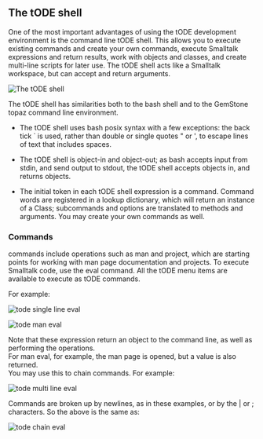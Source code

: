 ## The tODE shell

One of the most important advantages of using the tODE development environment is the command line tODE shell.  This allows you to execute existing  commands and create your own commands, execute Smalltalk expressions and return results, work with objects and classes, and create multi-line scripts for later use.  The tODE shell acts like a Smalltalk workspace, but can accept and return arguments.

![The tODE shell][1]

The tODE shell has similarities both to the bash shell and to the GemStone topaz command line environment. 

* The tODE shell uses bash posix syntax with a few exceptions: the back tick ` is used, rather than double or single quotes " or ', to escape lines of text that includes spaces.  

* The tODE shell is object-in and object-out; as bash accepts input from stdin, and send output to stdout, the tODE shell accepts objects in, and returns objects.  
*  The initial token in each tODE shell expression is a command.  Command words are registered in a lookup dictionary, which will return an instance of a Class; subcommands and options are translated to methods and arguments.  You may create your own commands as well.  

### Commands

commands include operations such as man and project, which are starting points for working with man page documentation and projects.  To execute Smalltalk code, use the eval command.  All the tODE menu items are available to execute as tODE commands.

For example:

![tode single line eval][2]

![tode man eval][3]


Note that these expression return an object to the command line, as well as performing the operations.  
For man eval, for example, the man page is opened, but a value is also returned.  
You may use this to chain commands.  For example:


![tode multi line eval][4]

Commands are broken up by newlines, as in these examples, or by the | or ; characters.  So the above is the same as:

![tode chain eval][5]


[1]: images/todeShell.jpg
[2]: images/todeManEval.jpg
[3]: images/todeSingleEval.jpg
[4]: images/todeMultiEval.jpg
[5]: images/todeChainEval.jpg

